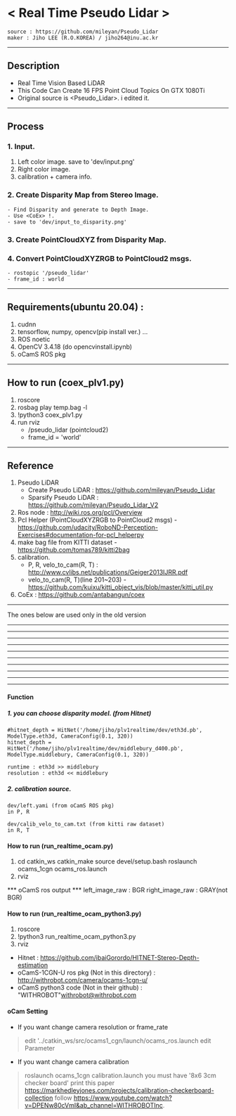 # < Real Time Pseudo Lidar >
    source : https://github.com/mileyan/Pseudo_Lidar
    maker : Jiho LEE (R.O.KOREA) / jiho264@inu.ac.kr
------------------------------------------------------------------------------------
## Description
- Real Time Vision Based LiDAR
- This Code Can Create 16 FPS Point Cloud Topics On GTX 1080Ti
- Original source is <Pseudo_Lidar>. i edited it.
------------------------------------------------------------------------------------

## Process
### 1. Input.
1. Left color image.
    save to 'dev/input.png'
2. Right color image.
3. calibration + camera info.
### 2. Create Disparity Map from Stereo Image.
    - Find Disparity and generate to Depth Image.
    - Use <CoEx> !.
    - save to 'dev/input_to_disparity.png'
### 3. Create PointCloudXYZ from Disparity Map.
### 4. Convert PointCloudXYZRGB to PointCloud2 msgs.
    - rostopic '/pseudo_lidar'
    - frame_id : world

------------------------------------------------------------------------------------

## Requirements(ubuntu 20.04) :
1. cudnn
2. tensorflow, numpy, opencv(pip install ver.) ...
3. ROS noetic
4. OpenCV 3.4.18 (do opencvinstall.ipynb)
5. oCamS ROS pkg

------------------------------------------------------------------------------------

## How to run (coex_plv1.py)
1. roscore
2. rosbag play temp.bag -l
3. !python3 coex_plv1.py
4. run rviz
    - /pseudo_lidar (pointcloud2)
    - frame_id = 'world'
------------------------------------------------------------------------------------

## Reference
1. Pseudo LiDAR 
    - Create Pseudo LiDAR : https://github.com/mileyan/Pseudo_Lidar
    - Sparsify Pseudo LiDAR : https://github.com/mileyan/Pseudo_Lidar_V2
3. Ros node : http://wiki.ros.org/pcl/Overview
4. Pcl Helper (PointCloudXYZRGB to PointCloud2 msgs) - https://github.com/udacity/RoboND-Perception-Exercises#documentation-for-pcl_helperpy
5. make bag file from KITTI dataset - https://github.com/tomas789/kitti2bag
6. calibration.
    - P, R, velo_to_cam(R, T) : http://www.cvlibs.net/publications/Geiger2013IJRR.pdf
    - velo_to_cam(R, T)(line 201~203) - https://github.com/kuixu/kitti_object_vis/blob/master/kitti_util.py
7. CoEx : https://github.com/antabangun/coex

------------------------------------------------------------------------------------
The ones below are used only in the old version

------------------------------------------------------------------------------------
------------------------------------------------------------------------------------
------------------------------------------------------------------------------------
------------------------------------------------------------------------------------
------------------------------------------------------------------------------------
------------------------------------------------------------------------------------
------------------------------------------------------------------------------------
------------------------------------------------------------------------------------
------------------------------------------------------------------------------------
------------------------------------------------------------------------------------

#### Function
##### 1. you can choose disparity model. (from Hitnet)
    #hitnet_depth = HitNet('/home/jiho/plv1realtime/dev/eth3d.pb', ModelType.eth3d, CameraConfig(0.1, 320))
    hitnet_depth = HitNet('/home/jiho/plv1realtime/dev/middlebury_d400.pb', ModelType.middlebury, CameraConfig(0.1, 320))

    runtime : eth3d >> middlebury
    resolution : eth3d << middlebury

##### 2. calibration source.
    dev/left.yami (from oCamS ROS pkg)
    in P, R

    dev/calib_velo_to_cam.txt (from kitti raw dataset)
    in R, T

#### How to run (run_realtime_ocam.py)
1.
    cd catkin_ws
    catkin_make
    source devel/setup.bash
    roslaunch ocams_1cgn ocams_ros.launch
2. rviz

*** oCamS ros output ***
left_image_raw : BGR
right_image_raw : GRAY(not BGR)

#### How to run (run_realtime_ocam_python3.py) 
1. roscore
2. !python3 run_realtime_ocam_python3.py
3. rviz

- Hitnet : https://github.com/ibaiGorordo/HITNET-Stereo-Depth-estimation    
- oCamS-1CGN-U ros pkg (Not in this directory) : http://withrobot.com/camera/ocams-1cgn-u/
- oCamS python3 code (Not in their github) : "WITHROBOT"<withrobot@withrobot.com>

#### oCam Setting
- If you want change camera resolution or frame_rate
> edit '../catkin_ws/src/ocams1_cgn/launch/ocams_ros.launch
> edit Parameter

- If you want change camera calibration 
> roslaunch ocams_1cgn calibration.launch
> you must have '8x6 3cm checker board' 
> print this paper https://markhedleyjones.com/projects/calibration-checkerboard-collection
> follow https://www.youtube.com/watch?v=DPENw80cVmI&ab_channel=WITHROBOTInc.
